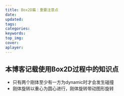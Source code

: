```yaml
---
title: Box2D篇：重要注意点
date:
updated:
tags:
categories:
keywords:
top_img:
cover:
aplayer:
---
```

<meta name="referrer" content="no-referrer" />

## 本博客记载使用Box2D过程中的知识点
- 只有两个刚体至少有一方为dynamic时才会发生碰撞
- 刚体旋转以重心为圆心进行，刚体旋转带动图形旋转
